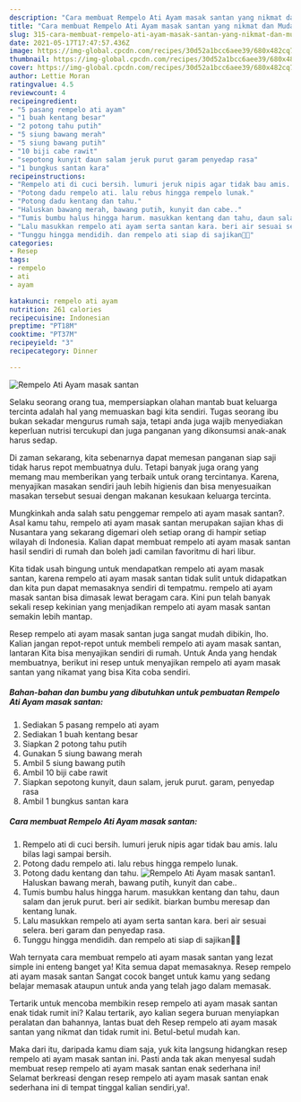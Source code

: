 ```yaml
---
description: "Cara membuat Rempelo Ati Ayam masak santan yang nikmat dan Mudah Dibuat"
title: "Cara membuat Rempelo Ati Ayam masak santan yang nikmat dan Mudah Dibuat"
slug: 315-cara-membuat-rempelo-ati-ayam-masak-santan-yang-nikmat-dan-mudah-dibuat
date: 2021-05-17T17:47:57.436Z
image: https://img-global.cpcdn.com/recipes/30d52a1bcc6aee39/680x482cq70/rempelo-ati-ayam-masak-santan-foto-resep-utama.jpg
thumbnail: https://img-global.cpcdn.com/recipes/30d52a1bcc6aee39/680x482cq70/rempelo-ati-ayam-masak-santan-foto-resep-utama.jpg
cover: https://img-global.cpcdn.com/recipes/30d52a1bcc6aee39/680x482cq70/rempelo-ati-ayam-masak-santan-foto-resep-utama.jpg
author: Lettie Moran
ratingvalue: 4.5
reviewcount: 4
recipeingredient:
- "5 pasang rempelo ati ayam"
- "1 buah kentang besar"
- "2 potong tahu putih"
- "5 siung bawang merah"
- "5 siung bawang putih"
- "10 biji cabe rawit"
- "sepotong kunyit daun salam jeruk purut garam penyedap rasa"
- "1 bungkus santan kara"
recipeinstructions:
- "Rempelo ati di cuci bersih. lumuri jeruk nipis agar tidak bau amis. lalu bilas lagi sampai bersih."
- "Potong dadu rempelo ati. lalu rebus hingga rempelo lunak."
- "Potong dadu kentang dan tahu."
- "Haluskan bawang merah, bawang putih, kunyit dan cabe.."
- "Tumis bumbu halus hingga harum. masukkan kentang dan tahu, daun salam dan jeruk purut. beri air sedikit. biarkan bumbu meresap dan kentang lunak."
- "Lalu masukkan rempelo ati ayam serta santan kara. beri air sesuai selera. beri garam dan penyedap rasa."
- "Tunggu hingga mendidih. dan rempelo ati siap di sajikan💜💜"
categories:
- Resep
tags:
- rempelo
- ati
- ayam

katakunci: rempelo ati ayam 
nutrition: 261 calories
recipecuisine: Indonesian
preptime: "PT18M"
cooktime: "PT37M"
recipeyield: "3"
recipecategory: Dinner

---
```



![Rempelo Ati Ayam masak santan](https://img-global.cpcdn.com/recipes/30d52a1bcc6aee39/680x482cq70/rempelo-ati-ayam-masak-santan-foto-resep-utama.jpg)

Selaku seorang orang tua, mempersiapkan olahan mantab buat keluarga tercinta adalah hal yang memuaskan bagi kita sendiri. Tugas seorang ibu bukan sekadar mengurus rumah saja, tetapi anda juga wajib menyediakan keperluan nutrisi tercukupi dan juga panganan yang dikonsumsi anak-anak harus sedap.

Di zaman  sekarang, kita sebenarnya dapat memesan panganan siap saji tidak harus repot membuatnya dulu. Tetapi banyak juga orang yang memang mau memberikan yang terbaik untuk orang tercintanya. Karena, menyajikan masakan sendiri jauh lebih higienis dan bisa menyesuaikan masakan tersebut sesuai dengan makanan kesukaan keluarga tercinta. 



Mungkinkah anda salah satu penggemar rempelo ati ayam masak santan?. Asal kamu tahu, rempelo ati ayam masak santan merupakan sajian khas di Nusantara yang sekarang digemari oleh setiap orang di hampir setiap wilayah di Indonesia. Kalian dapat membuat rempelo ati ayam masak santan hasil sendiri di rumah dan boleh jadi camilan favoritmu di hari libur.

Kita tidak usah bingung untuk mendapatkan rempelo ati ayam masak santan, karena rempelo ati ayam masak santan tidak sulit untuk didapatkan dan kita pun dapat memasaknya sendiri di tempatmu. rempelo ati ayam masak santan bisa dimasak lewat beragam cara. Kini pun telah banyak sekali resep kekinian yang menjadikan rempelo ati ayam masak santan semakin lebih mantap.

Resep rempelo ati ayam masak santan juga sangat mudah dibikin, lho. Kalian jangan repot-repot untuk membeli rempelo ati ayam masak santan, lantaran Kita bisa menyajikan sendiri di rumah. Untuk Anda yang hendak membuatnya, berikut ini resep untuk menyajikan rempelo ati ayam masak santan yang nikamat yang bisa Kita coba sendiri.

<!--inarticleads1-->

##### Bahan-bahan dan bumbu yang dibutuhkan untuk pembuatan Rempelo Ati Ayam masak santan:

1. Sediakan 5 pasang rempelo ati ayam
1. Sediakan 1 buah kentang besar
1. Siapkan 2 potong tahu putih
1. Gunakan 5 siung bawang merah
1. Ambil 5 siung bawang putih
1. Ambil 10 biji cabe rawit
1. Siapkan sepotong kunyit, daun salam, jeruk purut. garam, penyedap rasa
1. Ambil 1 bungkus santan kara




<!--inarticleads2-->

##### Cara membuat Rempelo Ati Ayam masak santan:

1. Rempelo ati di cuci bersih. lumuri jeruk nipis agar tidak bau amis. lalu bilas lagi sampai bersih.
1. Potong dadu rempelo ati. lalu rebus hingga rempelo lunak.
1. Potong dadu kentang dan tahu.
<img src="https://img-global.cpcdn.com/steps/a453d35f01ebecb7/160x128cq70/rempelo-ati-ayam-masak-santan-langkah-memasak-3-foto.jpg" alt="Rempelo Ati Ayam masak santan">1. Haluskan bawang merah, bawang putih, kunyit dan cabe..
1. Tumis bumbu halus hingga harum. masukkan kentang dan tahu, daun salam dan jeruk purut. beri air sedikit. biarkan bumbu meresap dan kentang lunak.
1. Lalu masukkan rempelo ati ayam serta santan kara. beri air sesuai selera. beri garam dan penyedap rasa.
1. Tunggu hingga mendidih. dan rempelo ati siap di sajikan💜💜




Wah ternyata cara membuat rempelo ati ayam masak santan yang lezat simple ini enteng banget ya! Kita semua dapat memasaknya. Resep rempelo ati ayam masak santan Sangat cocok banget untuk kamu yang sedang belajar memasak ataupun untuk anda yang telah jago dalam memasak.

Tertarik untuk mencoba membikin resep rempelo ati ayam masak santan enak tidak rumit ini? Kalau tertarik, ayo kalian segera buruan menyiapkan peralatan dan bahannya, lantas buat deh Resep rempelo ati ayam masak santan yang nikmat dan tidak rumit ini. Betul-betul mudah kan. 

Maka dari itu, daripada kamu diam saja, yuk kita langsung hidangkan resep rempelo ati ayam masak santan ini. Pasti anda tak akan menyesal sudah membuat resep rempelo ati ayam masak santan enak sederhana ini! Selamat berkreasi dengan resep rempelo ati ayam masak santan enak sederhana ini di tempat tinggal kalian sendiri,ya!.

